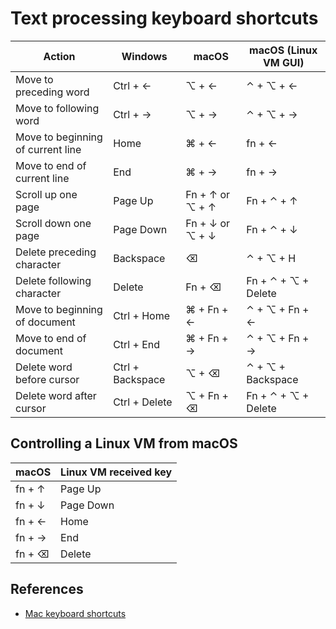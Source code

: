 # Text processing keyboard shortcuts

| **Action**                         | **Windows**              | **macOS**               | **macOS (Linux VM GUI)** |
|------------------------------------|--------------------------|-------------------------|------------------------------------|
| Move to preceding word             | Ctrl + ←                 | ⌥ + ←                   | ⌃ + ⌥ + ←                         |
| Move to following word             | Ctrl + →                 | ⌥ + →                   | ⌃ + ⌥ + →                         |
| Move to beginning of current line  | Home                     | ⌘ + ←                   | fn + ←                         |
| Move to end of current line        | End                      | ⌘ + →                   | fn + →                         |
| Scroll up one page                 | Page Up                  | Fn + ↑ or ⌥ + ↑         | Fn + ⌃ + ↑                         |
| Scroll down one page               | Page Down                | Fn + ↓ or ⌥ + ↓         | Fn + ⌃ + ↓                         |
| Delete preceding character         | Backspace                | ⌫                       | ⌃ + ⌥ + H                         |
| Delete following character         | Delete                   | Fn + ⌫                  | Fn + ⌃ + ⌥ + Delete               |
| Move to beginning of document      | Ctrl + Home              | ⌘ + Fn + ←              | ⌃ + ⌥ + Fn + ←                    |
| Move to end of document            | Ctrl + End               | ⌘ + Fn + →              | ⌃ + ⌥ + Fn + →                    |
| Delete word before cursor          | Ctrl + Backspace         | ⌥ + ⌫                   | ⌃ + ⌥ + Backspace                 |
| Delete word after cursor           | Ctrl + Delete            | ⌥ + Fn + ⌫              | Fn + ⌃ + ⌥ + Delete               |

## Controlling a Linux VM from macOS

| **macOS** | Linux VM received key |
|-|-|
| fn + ↑ | Page Up |
| fn + ↓ | Page Down |
| fn + ← | Home|
| fn + → | End |
| fn + ⌫ | Delete |

## References

* [Mac keyboard shortcuts](https://support.apple.com/en-us/102650)
